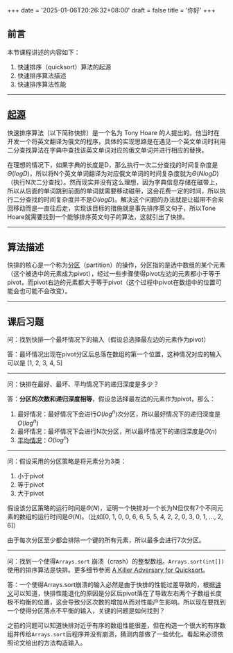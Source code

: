 +++
date = '2025-01-06T20:26:32+08:00'
draft = false
title = '你好'
+++
## 前言

本节课程讲述的内容如下：

1. 快速排序（quicksort）算法的起源
2. 快速排序算法描述
3. 快速排序算法性能

---

## [起源](https://docs.google.com/presentation/d/19CbZ7oU-_b5y0Btyo1IfIAEqcn0DIgcCz49cMO9_hy4/edit#slide=id.g9816be120_1_370)

快速排序算法（以下简称快排）是一个名为 Tony Hoare 的人提出的。他当时在开发一个将英文翻译为俄文的程序，具体的实现思路是在遇见一个英文单词时利用二分查找算法在字典中查找该英文单词对应的俄文单词并进行相应的替换。

在理想的情况下，如果字典的长度是D，那么执行一次二分查找的时间复杂度是$\Theta(logD)$，所以将N个英文单词翻译为对应俄文单词的时间复杂度就为$\Theta(NlogD)$（执行N次二分查找）。然而现实并没有这么理想，因为字典信息存储在磁带上，所以从后面的单词跳到前面的单词就需要移动磁带，这会花费一定的时间，所以执行二分查找的时间复杂度并不是$O(logD)$。解决这个问题的办法就是让磁带不会来回移动而是一直往后走，实现该目标的措施就是事先排序英文句子，所以Tone Hoare就需要找到一个能够排序英文句子的算法，这就引出了快排。

---

## 算法描述

快排的核心是一个称为[分区](https://docs.google.com/presentation/d/19CbZ7oU-_b5y0Btyo1IfIAEqcn0DIgcCz49cMO9_hy4/edit#slide=id.g4661758db_113)（partition）的操作，分区指的是选中数组的某个元素（这个被选中的元素成为pivot），经过一些步骤使得pivot左边的元素都小于等于pivot，而pivot右边的元素都大于等于pivot（这个过程中pivot在数组中的位置可能会也可能不会改变）。

---

## 课后习题

问：找到快排一个最坏情况下的输入（假设总选择最左边的元素作为pivot）

答：最坏情况出现在pivot分区后总落在数组的第一个位置，这种情况对应的输入可以是 [1, 2, 3, 4, 5]

---

问：快排在最好、最坏、平均情况下的递归深度是多少？

答：**分区的次数和递归深度相等**，假设总选择最左边的元素作为pivot，那么：

1. 最好情况：最好情况下会进行$O(log^n)$次分区，所以最好情况下的递归深度是$O(log^n)$
2. 最坏情况：最坏情况下会进行N次分区，所以最坏情况下的递归深度是$O(n)$
3. [平均情况](https://docs.google.com/presentation/d/19CbZ7oU-_b5y0Btyo1IfIAEqcn0DIgcCz49cMO9_hy4/edit#slide=id.g4661758db_1583)：$O(log^n)$

---

问：假设采用的分区策略是将元素分为3类：

1. 小于pivot
2. 等于pivot
3. 大于pivot

假设该分区策略的运行时间是$\Theta(N)$，证明一个快排对一个长为N但仅有7个不同元素的数组的运行时间是$\Theta(N)$。（比如[0, 1, 0, 0, 6, 6, 5, 5, 4, 2, 2, 0, 3, 0, 1, …, 2, 6]）

由于每次分区至少都会排除一个键的所有元素，所以最多会进行7次分区。

---

问：找到一个使得`Arrays.sort` 崩溃（crash）的整型数组。`Arrays.sort(int[])`使用的排序算法是快排。更多细节参阅 [A Killer Adversary for Quicksort](https://www.cs.dartmouth.edu/~doug/mdmspe.pdf)。

答：一个使得Arrays.sort崩溃的输入必然是由于快排的性能过差导致的，根据[讲义](https://docs.google.com/presentation/d/19CbZ7oU-_b5y0Btyo1IfIAEqcn0DIgcCz49cMO9_hy4/edit#slide=id.g4661758db_1458)可以知道，快排性能退化的原因是分区后pivot落在了导致左右两个子数组长度极不均衡的位置，这会导致分区次数的增加从而对性能产生影响。所以现在要找到一个使得分区落点不平衡的输入，关键的问题是如何找到？

之前的问题可以知道快排对近乎有序的数组性能很差，但在构造一个很大的有序数组并传给`Arrays.sort`后程序并没有崩溃，猜测内部做了一些优化。看起来必须依照论文给出的方法构造输入。
